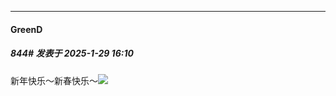 ﻿
*****

####  GreenD  
##### 844#       发表于 2025-1-29 16:10

新年快乐～新春快乐～<img src="https://static.saraba1st.com/image/smiley/face2017/072.png" referrerpolicy="no-referrer">

